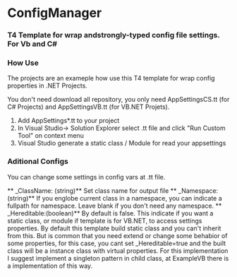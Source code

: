 # ConfigManager

### T4 Template for wrap andstrongly-typed config file settings. For Vb and C#

### How Use
The projects are an exameple how use this T4 template for wrap config properties in .NET Projects. 

You don't need download all repository, you only need AppSettingsCS.tt (for C# Projects) and AppSettingsVB.tt (for VB.NET Projets).

1. Add AppSettings*.tt to your project
2. In Visual Studio-> Solution Explorer select .tt file and click "Run Custom Tool" on context menu
3. Visual Studio generate a static class / Module for read your appsettings

### Aditional Configs

You can change some settings in config vars at .tt file.

** _ClassName: (string)** Set class name for output file
** _Namespace: (string)** If you englobe current class in a namespace, you can indicate a fullpath for namespace. Leave blank if you don't need any namespace.
** _Hereditable:(boolean)** By default is false. This indicate if you want a static class, or module if template is for VB.NET, to access settings properties. 
By default this template build static class and you can't inherit from this. 
But is common that you need extend or change some behabior of some properties, for this case, you cant set _Hereditable=true and the built class will be a instance class with virtual properties. For this implementation I suggest implement a singleton pattern in child class, at ExampleVB there is a implementation of this way.
